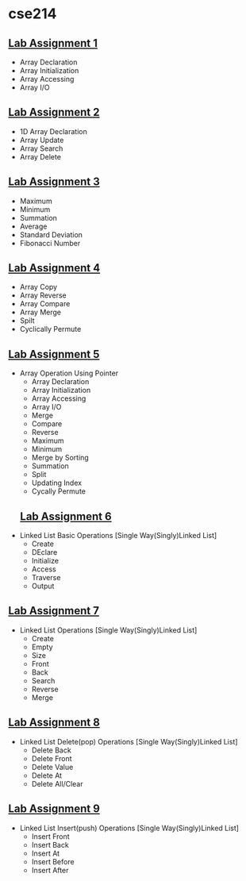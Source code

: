 # cse214
## [Lab Assignment 1](lab1)
* Array Declaration
* Array Initialization
* Array Accessing
* Array I/O
## [Lab Assignment 2](lab2)
* 1D Array Declaration
* Array Update
* Array Search
* Array Delete
## [Lab Assignment 3](lab3)
* Maximum
* Minimum
* Summation
* Average
* Standard Deviation
* Fibonacci Number
## [Lab Assignment 4](lab4)
* Array Copy
* Array Reverse
* Array Compare
* Array Merge
* Spilt
* Cyclically Permute
## [Lab Assignment 5 ](lab5)
* Array Operation Using Pointer
  * Array Declaration
  * Array Initialization 
  * Array Accessing 
  * Array I/O 
  * Merge
  * Compare
  * Reverse
  * Maximum
  * Minimum
  * Merge by Sorting
  * Summation
  * Split
  * Updating Index
  * Cycally Permute
  ## [Lab Assignment 6](lab6)
 * Linked List Basic Operations [Single Way(Singly)Linked List]
   * Create
   * DEclare
   * Initialize
   * Access
   * Traverse
   * Output
  ## [Lab Assignment 7](lab7)
 * Linked List Operations [Single Way(Singly)Linked List]
   * Create
   * Empty
   * Size
   * Front 
   * Back
   * Search
   * Reverse
   * Merge
  ## [Lab Assignment 8](lab8)
 * Linked List Delete(pop) Operations [Single Way(Singly)Linked List]
   * Delete Back
   * Delete Front
   * Delete Value
   * Delete At
   * Delete All/Clear
  ## [Lab Assignment 9](lab9)
 * Linked List Insert(push) Operations [Single Way(Singly)Linked List]
   * Insert Front
   * Insert Back
   * Insert At
   * Insert Before
   * Insert After
  
